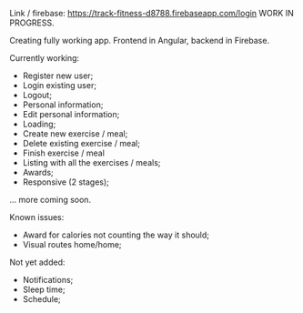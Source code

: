 Link / firebase: https://track-fitness-d8788.firebaseapp.com/login
WORK IN PROGRESS.

Creating fully working app. 
Frontend in Angular, backend in Firebase.

Currently working:
- Register new user;
- Login existing user;
- Logout;
- Personal information;
- Edit personal information;
- Loading;
- Create new exercise / meal;
- Delete existing exercise / meal;
- Finish exercise / meal
- Listing with all the exercises / meals;
- Awards;
- Responsive (2 stages);

... more coming soon.

Known issues:
- Award for calories not counting the way it should;
- Visual routes home/home;

Not yet added:
- Notifications;
- Sleep time;
- Schedule;


